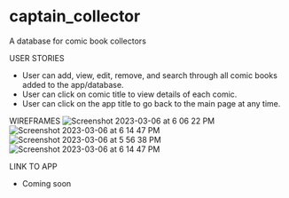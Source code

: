 # captain_collector
A database for comic book collectors

USER STORIES
- User can add, view, edit, remove, and search through all comic books added to the app/database.
- User can click on comic title to view details of each comic.
- User can click on the app title to go back to the main page at any time.

WIREFRAMES
![Screenshot 2023-03-06 at 6 06 22 PM](https://user-images.githubusercontent.com/109626875/226110679-4e468f34-6109-45e6-ad1d-ac57f73b93e0.png)
![Screenshot 2023-03-06 at 6 14 47 PM](https://user-images.githubusercontent.com/109626875/226110751-ccc9c764-f79f-4d4a-8187-66389fb2ce5a.png)
![Screenshot 2023-03-06 at 5 56 38 PM](https://user-images.githubusercontent.com/109626875/226110771-c98fa560-9742-444c-9465-f2e4ce444d7b.png)
![Screenshot 2023-03-06 at 6 14 47 PM](https://user-images.githubusercontent.com/109626875/226110788-f3762975-d10c-440e-99f9-49d1d821aff7.png)


LINK TO APP

* Coming soon 
